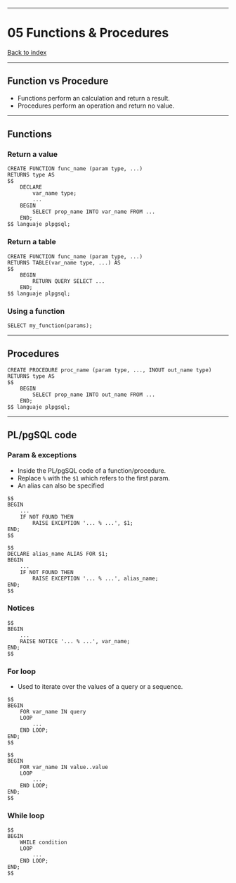 
---
# 05 Functions & Procedures

[Back to index](../../README.md)

---
## Function vs Procedure
- Functions perform an calculation and return a result.
- Procedures perform an operation and return no value.
---
## Functions
### Return a value
```postgresql
CREATE FUNCTION func_name (param type, ...)
RETURNS type AS
$$
	DECLARE
		var_name type;
		...
	BEGIN
		SELECT prop_name INTO var_name FROM ...
	END;
$$ languaje plpgsql;
```
### Return a table
```postgresql
CREATE FUNCTION func_name (param type, ...)
RETURNS TABLE(var_name type, ...) AS
$$
	BEGIN
		RETURN QUERY SELECT ...
	END;
$$ languaje plpgsql;
```
### Using a function
```postgresql
SELECT my_function(params);
```

---
## Procedures
```postgresql
CREATE PROCEDURE proc_name (param type, ..., INOUT out_name type)
RETURNS type AS
$$
	BEGIN
		SELECT prop_name INTO out_name FROM ...
	END;
$$ languaje plpgsql;
```
---
## PL/pgSQL code
### Param & exceptions
- Inside the PL/pgSQL code of a function/procedure.
- Replace `%` with the `$1` which refers to the first param.
- An alias can also be specified
```postgresql
$$
BEGIN
	...
	IF NOT FOUND THEN
		RAISE EXCEPTION '... % ...', $1;
END;
$$
```

```postgresql
$$
DECLARE alias_name ALIAS FOR $1;
BEGIN
	...
	IF NOT FOUND THEN
		RAISE EXCEPTION '... % ...', alias_name;
END;
$$
```
### Notices
```postgresql
$$
BEGIN
	...
	RAISE NOTICE '... % ...', var_name;
END;
$$
```
### For loop
- Used to iterate over the values of a query or a sequence.
```postgresql
$$
BEGIN
	FOR var_name IN query
	LOOP
		...
	END LOOP;
END;
$$
```

```postgresql
$$
BEGIN
	FOR var_name IN value..value
	LOOP
		...
	END LOOP;
END;
$$
```
### While loop
```postgresql
$$
BEGIN
	WHILE condition
	LOOP
		...
	END LOOP;
END;
$$
```

